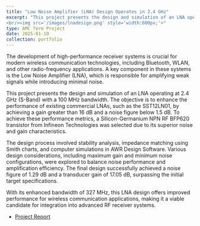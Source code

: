 ```yaml
---
title: "Low Noise Amplifier (LNA) Design Operates in 2.4 GHz"
excerpt: "This project presents the design and simulation of an LNA operating at 2.4 GHz (S-Band) with a 100 MHz bandwidth.
<br/><img src='/images/lnadesign.png' style='width:600px;'>"
type: AMC Term Project
date: 2025-01-10
collection: portfolio
---
```


The development of high-performance receiver systems is crucial for modern wireless communication technologies, including Bluetooth, WLAN, and other radio-frequency applications. A key component in these systems is the Low Noise Amplifier (LNA), which is responsible for amplifying weak signals while introducing minimal noise.

This project presents the design and simulation of an LNA operating at 2.4 GHz (S-Band) with a 100 MHz bandwidth. The objective is to enhance the performance of existing commercial LNAs, such as the SST12LN01, by achieving a gain greater than 16 dB and a noise figure below 1.5 dB. To achieve these performance metrics, a Silicon-Germanium NPN RF BFP620 transistor from Infineon Technologies was selected due to its superior noise and gain characteristics.

The design process involved stability analysis, impedance matching using Smith charts, and computer simulations in AWR Design Software. Various design considerations, including maximum gain and minimum noise configurations, were explored to balance noise performance and amplification efficiency. The final design successfully achieved a noise figure of 1.29 dB and a transducer gain of 17.05 dB, surpassing the initial target specifications.

With its enhanced bandwidth of 327 MHz, this LNA design offers improved performance for wireless communication applications, making it a viable candidate for integration into advanced RF receiver systems.

* [Project Report](https://drive.google.com/file/d/1ORrY77C5YsRp-vGsYQ4X9yoHmEspxY36/view?usp=sharing)
